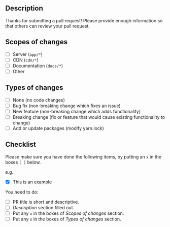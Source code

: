 ## Description

<!-- Explain this change, e.g. "this pull request [implements, fixes, changes]...". -->

Thanks for submitting a pull request! Please provide enough information so that others can review your pull request.

## Scopes of changes

<!--- What scopes of changes does your code introduce? Put an `x` in all the boxes that apply: -->

- [ ] Server (`app/*`)
- [ ] CDN (`cdn/*`)
- [ ] Documentation (`docs/*`)
- [ ] Other

## Types of changes

<!--- What types of changes does your code introduce? Put an `x` in all the boxes that apply: -->

- [ ] None (no code changes)
- [ ] Bug fix (non-breaking change which fixes an issue)
- [ ] New feature (non-breaking change which adds functionality)
- [ ] Breaking change (fix or feature that would cause existing functionality to change)
- [ ] Add or update packages (modify yarn.lock)

## Checklist

Please make sure you have done the following items, by putting an `x` in the boxes `[ ]` below.

e.g.

- [x] This is an example

You need to do:

- [ ] PR title is short and descriptive.
- [ ] _Description_ section filled out.
- [ ] Put any `x` in the boxes of _Scopes of changes_ section.
- [ ] Put any `x` in the boxes of _Types of changes_ section.
